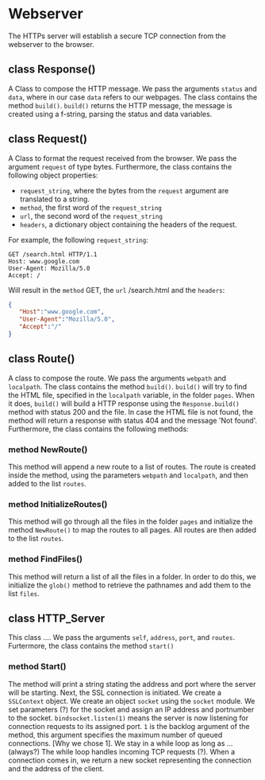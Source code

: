 # Webserver

The HTTPs server will establish a secure TCP connection from the webserver to the browser.  

## class Response()
A Class to compose the HTTP message. 
We pass the arguments `status` and `data`, where in our case `data` refers to our webpages. 
The class contains the method `build()`.
`build()` returns the HTTP message, the message is created using a f-string, parsing the status and data variables. 

## class Request()
A Class to format the request received from the browser. 
We pass the argument `request` of type bytes. 
Furthermore, the class contains the following object properties:
- `request_string`, where the bytes from the `request` argument are translated to a string. 
- `method`, the first word of the `request_string`
- `url`, the second word of the `request_string`
- `headers`, a dictionary object containing the headers of the request. 


For example, the following `request_string`: 
```http
GET /search.html HTTP/1.1
Host: www.google.com
User-Agent: Mozilla/5.0
Accept: /
```
Will result in the `method` GET, the `url` /search.html and the `headers`: 
```json
{
   "Host":"www.google.com",
   "User-Agent":"Mozilla/5.0",
   "Accept":"/"
}
```

## class Route()
A class to compose the route. 
We pass the arguments `webpath` and `localpath`.
The class contains the method `build()`.
`build()` will try to find the HTML file, specified in the `localpath` variable, in the folder `pages`. When it does, `build()` will build a HTTP response using the `Response.build()` method with status 200 and the file. In case the HTML file is not found, the method will return a response with status 404 and the message 'Not found'.
Furthermore, the class contains the following methods:

### method NewRoute()
This method will append a new route to a list of routes. 
The route is created inside the method, using the parameters `webpath` and `localpath`, and then added to the list `routes`.

### method InitializeRoutes()
This method will go through all the files in the folder `pages` and initialize the method `NewRoute()` to map the routes to all pages. All routes are then added to the list `routes`. 

### method FindFiles()
This method will return a list of all the files in a folder. 
In order to do this, we initialize the `glob()` method to retrieve the pathnames and add them to the list `files`.


## class HTTP_Server
This class .... We pass the arguments `self`, `address`, `port`, and `routes`.
Furtermore, the class contains the method `start()`

### method Start()
The method will print a string stating the address and port where the server will be starting. 
Next, the SSL connection is initiated. We create a `SSLContext` object. 
We create an object `socket` using the `socket` module. We set parameters (?) for the socket and assign an IP address and portnumber to the socket. `bindsocket.listen(1)` means the server is now listening for connection requests to its assigned port. `1` is the backlog argument of the method, this argument specifies the maximum number of queued connections. [Why we chose 1]. 
We stay in a while loop as long as ... (always?)
The while loop handles incoming TCP requests (?).
When a connection comes in, we return a new socket representing the connection and the address of the client. 



